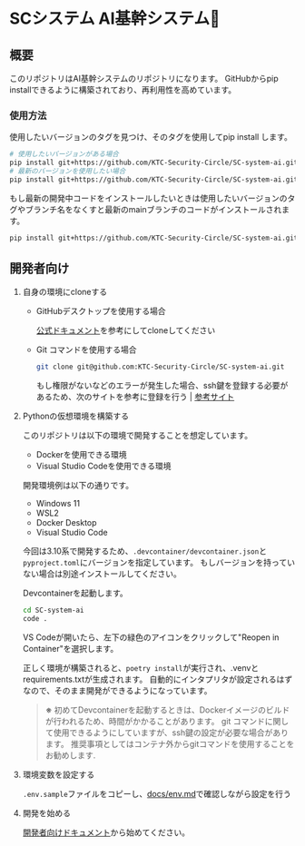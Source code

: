 # SCシステム AI基幹システム🤖

## 概要

このリポジトリはAI基幹システムのリポジトリになります。
GitHubからpip installできるように構築されており、再利用性を高めています。

### 使用方法

使用したいバージョンのタグを見つけ、そのタグを使用してpip install します。

```bash
# 使用したいバージョンがある場合
pip install git+https://github.com/KTC-Security-Circle/SC-system-ai.git@{使用したいバージョンのタグ}
# 最新のバージョンを使用したい場合
pip install git+https://github.com/KTC-Security-Circle/SC-system-ai.git@release
```

もし最新の開発中コードをインストールしたいときは使用したいバージョンのタグやブランチ名をなくすと最新のmainブランチのコードがインストールされます。

```bash
pip install git+https://github.com/KTC-Security-Circle/SC-system-ai.git
```

## 開発者向け

1. 自身の環境にcloneする

    - GitHubデスクトップを使用する場合

        [公式ドキュメント](https://docs.github.com/ja/desktop/adding-and-cloning-repositories/cloning-a-repository-from-github-to-github-desktop)を参考にしてcloneしてください

    - Git コマンドを使用する場合

        ```bash
        git clone git@github.com:KTC-Security-Circle/SC-system-ai.git
        ```

        もし権限がないなどのエラーが発生した場合、ssh鍵を登録する必要があるため、次のサイトを参考に登録を行う | [参考サイト](https://qiita.com/shizuma/items/2b2f873a0034839e47ce)

2. Pythonの仮想環境を構築する

    このリポジトリは以下の環境で開発することを想定しています。
    - Dockerを使用できる環境
    - Visual Studio Codeを使用できる環境

    開発環境例は以下の通りです。
    - Windows 11
    - WSL2
    - Docker Desktop
    - Visual Studio Code

    今回は3.10系で開発するため、`.devcontainer/devcontainer.json`と`pyproject.toml`にバージョンを指定しています。
    もしバージョンを持っていない場合は別途インストールしてください。

    Devcontainerを起動します。

    ```bash
    cd SC-system-ai
    code .
    ```

    VS Codeが開いたら、左下の緑色のアイコンをクリックして"Reopen in Container"を選択します。

    正しく環境が構築されると、`poetry install`が実行され、.venvとrequirements.txtが生成されます。
    自動的にインタプリタが設定されるはずなので、そのまま開発ができるようになっています。
    > **※** 初めてDevcontainerを起動するときは、Dockerイメージのビルドが行われるため、時間がかかることがあります。
    git コマンドに関して使用できるようにしていますが、ssh鍵の設定が必要な場合があります。
    推奨事項としてはコンテナ外からgitコマンドを使用することをお勧めします.

3. 環境変数を設定する

   `.env.sample`ファイルをコピーし、[docs/env.md](docs/env.md)で確認しながら設定を行う

4. 開発を始める

   [開発者向けドキュメント](docs/developer.md)から始めてください。
